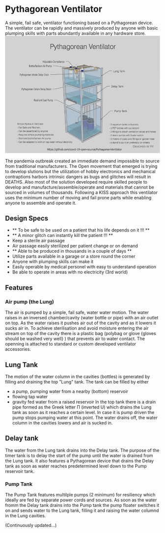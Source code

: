 # Pythagorean Ventilator
A simple, fail safe, ventilator functioning based on a Pythagorean device. 
The ventilator can be rapidly and massively produced by anyone with basic plumping skills with parts abundantly available  in any hardware store.
![Alt](PythagoreanVentilator.png "Pythagorean Ventilator")

The pandemia outbreak created an immediate demand impossible to source from traditional manufacturers. The Open movement that emerged is trying to develop slutions but the utilization of hobby electronics and mechanical contraptions harbors intrinsic dangers as bugs and glitches will result in DEATHS. Also most of the solution developed require skilled people to develop and manufacture/assemble/operate and materials that cannot be sourced in volumes of thousands.
Following a KISS approach this ventilator uses the minimum number of moving and fail prone parts while enabling anyone to assemble and operate it.

## Design Specs
- ** To be safe to be used on a patient that his life depends on it !!! **
- ** A minor glitch can instantly kill the patient !!! **
- Keep a sterile air passage
- Air passage easily sterilized per patient change or on demand
- ** Able to be produced in thousands in a couple of days **
- Utilize parts available in a garage or a store round the corner
- Anyone with plumping skills can make it
- Easily operable by medical personel with easy to understand operation
- Be able to operate in areas with no electricity (3rd world)

## Features

### Air pump (the Lung)
The air is pumped by a simple, fail safe, water water motion.
The water raises in an inversed chamber/cavity (water bottle or pipe) with an air outlet on top. As the water raises it pushes air out of the cavity and as it lowers it sucks air in. 
To achieve sterilisation and avoid moisture entering the air stream on top of the cavity there is a plastic bag (polybag or glove {gloves should be washed very well} ) that prevents air to water contact.
The openning is attached to standard or custom developed ventilator accessories.

## Lung Tank
The motion of the water column in the cavities (bottles) is generated by filling and draining the top "Lung" tank.
The tank can be filled by either 
- a pump, pumping water from a nearby (bottom) reservoir
- flowing tap water
- gravity fed water from a raised reservoir
In the top tank there is a drain pipe formed as the Greek letter Π (inverted U) which drains the Lung tank as soon as it reaches a certain level.
In case it is pump driven the pump stops pumping water at this point.
The water drains off, the water column in the cavities lowers and air is sucked in.

## Delay tank
The water from the Lung tank drains into the Delay tank. 
The purpose of the timer tank is to delay the start of the pump until the water is drained from the Lung tank.
It also features a Pythagorean device that drains the Delay tank as soon as water reaches predetermined level down to the Pump reservoir tank.

### Pump Tank 
The Pump Tank features multilple pumps (2 minimum) for resiliency which ideally are fed by separate power cords and sources.
As soon as the water fromm the Delay tank drains into the Pump tank the pump floater switches it on and sends water to the Lung tank, filling it and raising the water columnd in the Lung cavities.


(Continuously updated...)
